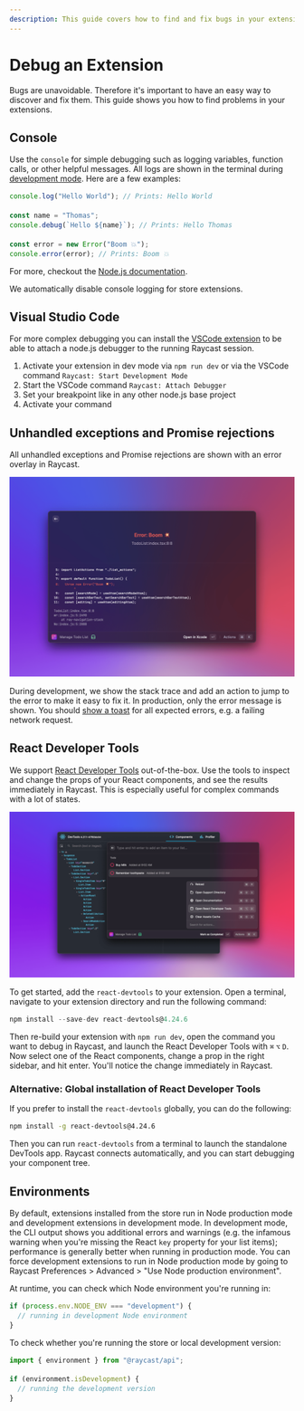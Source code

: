 ```yaml
---
description: This guide covers how to find and fix bugs in your extension.
---
```


# Debug an Extension

Bugs are unavoidable. Therefore it's important to have an easy way to discover and fix them. This guide shows you how to find problems in your extensions.

## Console

Use the `console` for simple debugging such as logging variables, function calls, or other helpful messages. All logs are shown in the terminal during [development mode](../information/tools/cli.md#development). Here are a few examples:

```typescript
console.log("Hello World"); // Prints: Hello World

const name = "Thomas";
console.debug(`Hello ${name}`); // Prints: Hello Thomas

const error = new Error("Boom 💥");
console.error(error); // Prints: Boom 💥
```

For more, checkout the [Node.js documentation](https://nodejs.org/dist/latest-v16.x/docs/api/console.html).

We automatically disable console logging for store extensions.

## Visual Studio Code

For more complex debugging you can install the [VSCode extension](https://marketplace.visualstudio.com/items?itemName=tonka3000.raycast) to be able to attach a node.js debugger to the running Raycast session.

1. Activate your extension in dev mode via `npm run dev` or via the VSCode command `Raycast: Start Development Mode`
2. Start the VSCode command `Raycast: Attach Debugger`
3. Set your breakpoint like in any other node.js base project
4. Activate your command

## Unhandled exceptions and Promise rejections

All unhandled exceptions and Promise rejections are shown with an error overlay in Raycast.

![Unhandled exception in development mode](../.gitbook/assets/basics-unhandled-exception.png)

During development, we show the stack trace and add an action to jump to the error to make it easy to fix it. In production, only the error message is shown. You should [show a toast](../api-reference/feedback/toast.md#showtoast) for all expected errors, e.g. a failing network request.

## React Developer Tools

We support [React Developer Tools](https://github.com/facebook/react/tree/main/packages/react-devtools) out-of-the-box. Use the tools to inspect and change the props of your React components, and see the results immediately in Raycast. This is especially useful for complex commands with a lot of states.

![React Developer Tools](../.gitbook/assets/basics-react-developer-tools.png)

To get started, add the `react-devtools` to your extension. Open a terminal, navigate to your extension directory and run the following command:

```typescript
npm install --save-dev react-devtools@4.24.6
```

Then re-build your extension with `npm run dev`, open the command you want to debug in Raycast, and launch the React Developer Tools with `⌘` `⌥` `D`. Now select one of the React components, change a prop in the right sidebar, and hit enter. You'll notice the change immediately in Raycast.

### Alternative: Global installation of React Developer Tools

If you prefer to install the `react-devtools` globally, you can do the following:

```bash
npm install -g react-devtools@4.24.6
```

Then you can run `react-devtools` from a terminal to launch the standalone DevTools app. Raycast connects automatically, and you can start debugging your component tree.

## Environments

By default, extensions installed from the store run in Node production mode and development extensions in development mode. In development mode, the CLI output shows you additional errors and warnings (e.g. the infamous warning when you're missing the React `key` property for your list items); performance is generally better when running in production mode. You can force development extensions to run in Node production mode by going to Raycast Preferences > Advanced > "Use Node production environment".

At runtime, you can check which Node environment you're running in:

```typescript
if (process.env.NODE_ENV === "development") {
  // running in development Node environment
}
```

To check whether you're running the store or local development version:

```typescript
import { environment } from "@raycast/api";

if (environment.isDevelopment) {
  // running the development version
}
```
